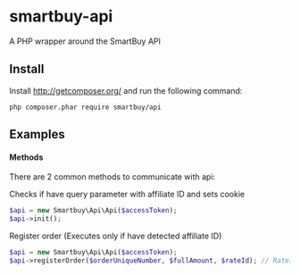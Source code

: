 smartbuy-api
==================

A PHP wrapper around the SmartBuy API

Install
-------

Install http://getcomposer.org/ and run the following command:

```
php composer.phar require smartbuy/api
```

Examples
-------

#### Methods
There are 2 common methods to communicate with api:

Checks if have query parameter with affiliate ID and sets cookie
```php
$api = new Smartbuy\Api\Api($accessToken);
$api->init(); 
```

Register order (Executes only if have detected affiliate ID)
```php
$api = new Smartbuy\Api\Api($accessToken);
$api->registerOrder($orderUniqueNumber, $fullAmount, $rateId); // RateId is optional
```

